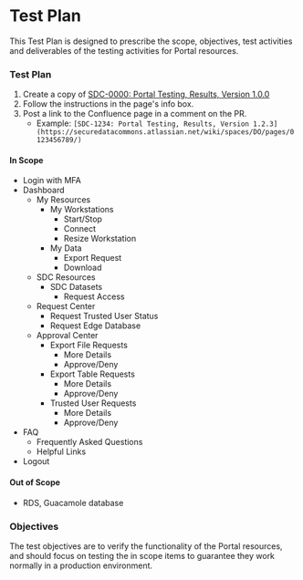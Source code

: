 # Test Plan
This Test Plan is designed to prescribe the scope, objectives, test
activities and deliverables of the testing activities for Portal resources.

### Test Plan
1. Create a copy of [SDC-0000: Portal Testing, Results, Version 1.0.0](https://securedatacommons.atlassian.net/wiki/spaces/DO/pages/3465150473/)
1. Follow the instructions in the page's info box.
1. Post a link to the Confluence page in a comment on the PR.
   - Example: `[SDC-1234: Portal Testing, Results, Version 1.2.3](https://securedatacommons.atlassian.net/wiki/spaces/DO/pages/0123456789/)`


#### In Scope
- Login with MFA
- Dashboard
    - My Resources
        - My Workstations
            - Start/Stop
            - Connect
            - Resize Workstation
        - My Data
            - Export Request
            - Download
    - SDC Resources
        - SDC Datasets
            - Request Access
    - Request Center
        - Request Trusted User Status
        - Request Edge Database
    - Approval Center
        - Export File Requests
            - More Details
            - Approve/Deny
        - Export Table Requests
            - More Details
            - Approve/Deny
        - Trusted User Requests
            - More Details
            - Approve/Deny
- FAQ
  - Frequently Asked Questions
  - Helpful Links
- Logout

#### Out of Scope
- RDS, Guacamole database

### Objectives
The test objectives are to verify the functionality of the
Portal resources, and should focus on testing the in scope items
to guarantee they work normally in a production environment.
